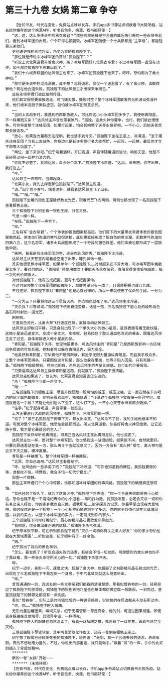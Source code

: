 # 第三十九卷 女娲 第二章 争夺
        【告知书友，时代在变化，免费站点难以长存，手机app多书源站点切换看书大势所趋，站长给你推荐的这个换源APP，听书音色多、换源、找书都好使！】
       “这，这，这么多传说中的黑衣帝君？”那些纯粹是被纪宁合道的威压吸引来的一些永恒帝君们，看到冰峰军团的出现，个个吓得心颤腿软。冰峰军团随便一个士兵那都是‘主宰级’，都能轻易灭杀他们。
       更别说更强的三位将军，乃至为首的孤独陛下了。
       “那位就是传说中冰峰军团的首领‘孤独陛下’？”
       “听说上次北冥道君带着禽火神，杀了冰峰军团好几位黑衣帝君！不过冰峰军团一直没有动作，如今那位孤独陛下总算出现了。”
       “我们十六域界联盟的达风领主也来了，冰峰军团孤独陛下也来了，哼哼，恐怕都为了禽火神吧。”
       “那可是传说中的混沌源兽，谁不想？北冥道君，仅仅一个道君罢了，有了禽火神，谁敢得罪他？现在他合道失败，孤独陛下和达风领主才出现来争而已。”
       这些永恒帝君们彼此悄然传音。
       他们其实很想要直接逃走，可飞嫌太慢，撕裂时空？整个冰峰军团散发的无形波动弥漫开来，他们根本没胆子撕裂虚空。就怕被冰峰军团随意杀死。
       ……
       “当初上古战争时，我遇到的西斯族敌人，可比你这小小冰峰军团多多了，我使用青阳星，不一样屠戮灭杀？”达风领主声音也带着煞气，“孤独，这禽火神你要争，也行，我们彼此慢慢争，可你带着整个冰峰军团，如果打起来，怕会影响整个天苍永恒界吧，一不小心，恐怕天苍宫都会被波及。”
       “放心，如果连力量都无法控制，我也活不到今天。”孤独陛下坐在王座上，冷漠道，“至于屠杀冰峰军团？当初上古战争，你身边也是有许多修行者大能帮忙，一起闯，一起拼，最后你才立下那等大功罢了。”
       “两位，坐下来谈吧。”纪宁端着酒杯，开口说道，声音伴随着道的波动，响彻天空，他是不会轻易动用一丝神力法力的。
       “你就不必管了，我和达风，自会分个高下。”孤独陛下冷声道，“达风，出来吧，你不出来，我打进去。”
       “哼。”
       达风领主一声怒哼，当即起身。
       “北冥小友，我先去撵走那位孤独陛下。”达风领主说道。
       “请。”纪宁也不客气，端着酒杯，就看着达风领主飞了出去。
       “嗡。”“嗡。”“嗡。”
       孤独陛下坐着的银色王座陡然散发光芒，跟着光芒飞向两侧，两侧也都出现了一名孤独陛下坐着银色王座。
       三个孤独陛下分别坐着一银色王座，分在三处。
       气息一模一样。
       “布阵。”孤独陛下一声令下。
       “哗。”
       三名将军‘金衣帝君’，个个体表的银色图案都亮起。他们麾下的大量黑衣帝君体表的银色图案都亮起。原本他们弥漫的寒气就很浓郁，此刻更直接形成了银白色的寒冰潮，无数寒气弥漫向四面八方，这三名将军、诸多士兵周围形成了一个奇异的银色阵图，他们体表也都形成了一层银色甲铠。
       “来吧，看看是我冰峰军团厉害，还是你达风厉害。”孤独陛下冰冷道。
       达风领主从天苍宫内踏着虚空走了出来，瞳孔微微一缩。
       其实他很忌惮冰峰军团，如果单单一个孤独陛下……对付起来还不算太难，可冰峰军团毕竟数量太多了，要对付的话，‘青阳星’得使用数次！要能灭杀黑衣帝君，青阳星得发挥极强威能，每一次的代价都很大。
       对付孤独陛下，他有五成把握，更有十成把握保命。
       可对付率领整个冰峰军团的孤独陛下，取胜希望只有一成了，且保命把握也就八九成。
       不过还好，孤独陛下面对‘青阳星’也是心存忌惮的，所以一来就使用了保命的手段，一分为三。
       “一分为三？只要将你这三个尽皆灭杀，你恐怕也就死了吧。”达风领主冰冷道，
       “灭杀我？尽管试试。”孤独陛下依旧霸道蛮横，话音一落，三名孤独陛下眉心处的棱形血色晶石同时射出一道光芒。
       刷刷刷。
       三道血色流光，比禽火神飞行速度还快，直接杀向达风领主。
       达风领主却依旧平静，只是身前出现了一个拳头大小的微小星辰，星辰表面有着无数纹路，这微小星辰迅速变大，变成十余丈大，嘭嘭嘭，轻易挡住了那三道血色流光的袭击，跟着达风领主走了过去，身体直接进入微小星辰内部。
       “青阳星。”孤独陛下头疼，他宝物要更多，可达风领主的‘青阳星’乃是西斯族影响一方区域战争局面的可怕兵器，控制者可以躲在青阳星内，极为安全。
       “他虽然有青阳星，可毕竟他不是西斯族，有近乎无限力量操纵青阳星。而且我手段众多，让整个冰峰军团拼杀，只要困住这青阳星，那么他躲在里面，也等于陷入囚笼，只有死路一条。”孤独陛下暗暗想到，可他也明白，杀死达风领主的希望比较低，且付出代价要很高。
       “只要逼得这达风领主操纵青阳星逃跑，我就赢了。”孤独陛下很清醒。
       达风领主如果逃了，他认为，北冥道君会知道该怎么选的。
       “杀！”孤独陛下当即一声令下。
       “嗡~~~”
       三名孤独陛下的银色王座，尽皆开始酝酿一股可怕的威压，威压之强，让一直安然在下方喝酒的纪宁面色都微变，他抬头看着高空，喃喃低语：“传说这个孤独陛下曾毁掉一座异宇宙，难道就是这一手段？不能让他们这么下去了，这么打下去，一不小心天苍永恒界都会毁掉。”
       “住手。”纪宁起身喝道，声音带着一丝怒意。
       上方正要进行大战的达风领主、孤独陛下、冰峰军团都一愣。
       “怕了？”那三名孤独陛下俯瞰下方，都发出冷笑，“达风杀不了我，我的手段他根本不知道。可面对整个冰峰军团，他恐怕会狼狈而逃。所以北冥道君，你最好将禽火神交给我，让它追随于我，我才是它最适合的主人。”
       孤独陛下虽然早听说青阳星，可真正当达风领主拿出青阳星后，他也没底了。
       达风领主也一样，面对整个冰峰军团，他也感到这一战很凶险，如果能不拼，自然就更好。只要北冥道君站在某一方，那么再斗下去就没意义了。因为一方会有‘禽火神’帮忙，禽火神可是近乎不灭之躯，横冲直撞。
       青阳星一样被撞飞，整个冰峰军团一样被撕裂。
       “北冥，你自己选吧。”达风领主看着纪宁。
       “哼，达风给你一些承诺了吧？”孤独陛下冷哼道，“可你也知道我的脾性，我孤独要做的事，谁都拦不住。得罪我，我会不惜一切代价报复。”
       周围一片寂静。
       那些主宰帝君们个个心中惊颤，谁都知道冰峰军团的行事风格。孤独陛下的确很疯狂很可怕。
       “我已经忍了很久了，就为了这禽火神。”孤独陛下冷声道，“你一个合道失败即便再小心苟活，恐怕也就不足一千混沌纪寿命的小小道君……再和我为敌，我孤独发誓，必定会灭杀一切和你有关之亲人好友，你的家乡我也会灭绝。据我所知……能够探查的记录，你最早是出现在大莫域吧，那时候你还是一个祖神！一个小小祖神恐怕也跑不了多远，你的家乡恐怕也就在大莫域周围，以我的实力，以整个冰峰军团的实力，一定能找到你的家乡。”
       三个孤独陛下同时盯着纪宁，眉心的棱形晶石更散发邪异血光。
       “我相信，你会做出最正确的选择。”孤独陛下杀气弥漫。
       纪宁原本很平静，可在听到孤独陛下说的‘灭杀一切和你有关之亲人好友’‘你的家乡恐怕也就在大莫域周围’……听到这些，纪宁眼中有了一丝冷色。
       “锵。”
       纪宁拔出了背后的黑色神剑。
       “怎么，要发疯了？听说合道失败的道君，有些会不惜一切发疯。可即便你的禽火神也伤不了我丝毫，我一样会灭杀你所关心的一切。”孤独陛下杀意冲天。
       哗。
       纪宁一迈步，身影一闪，速度之快，超越了禽火神，也超越了之前那棱形晶石射出的光芒，出现在了三名孤独陛下中最左侧一个身旁，手中的北虹剑就这么随意斩出。
       “哗。”
       普普通通的一剑，连远处的一些主宰帝君们都看的清清楚楚，那看似慢吞吞的一剑，轻易掠过了孤独陛下的脖颈处，孤独陛下的银色衣袍乃至金色躯体都仿佛豆腐一般脆弱，一划而过。甚至孤独陛下的脖颈处都没有一点伤痕。
       看似‘慢吞吞’，实际上是时间错位后的一种诡异感觉，实则快的在场谁都来不及有所动作。
       “你，你……”孤独陛下瞪大眼睛。
       无形力量沿着因果，瞬间灭杀，纪宁无需管那一尊是真身，他的剑，可透过因果相连，即便真身躲藏在其他域界，其他异宇宙，一样得死。
       孤独陛下瞪大的眼睛也忽然温柔了，有着一丝解脱之意，嘴角有了一丝笑意，跟着气息完全灭绝。
       三尊孤独陛下尽皆软倒，其中两尊消散化作虚无，还有一尊倒在银色王座上。
       纪宁瞥了眼那已经软倒死去的孤独陛下，轻声道：“是啊，我一个合道失败的道君，寿命有限。真的不想动用力量的，不过，你说出的那番话，我只能动手。”跟着‘锵’的一声，手中的北虹剑插入了背后剑鞘中。
       *******
       新的一卷‘女娲’开始~~~
       *******（未完待续）
       【告知书友，时代在变化，免费站点难以长存，手机app多书源站点切换看书大势所趋，站长给你推荐的这个换源APP，听书音色多、换源、找书都好使！】